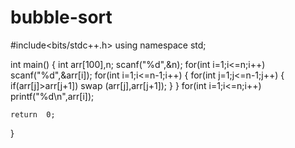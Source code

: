 # bubble-sort



#include<bits/stdc++.h>
using namespace std;

int main()
{
    int arr[100],n;
    scanf("%d",&n);
    for(int i=1;i<=n;i++)
        scanf("%d",&arr[i]);
    for(int i=1;i<=n-1;i++)
    {
        for(int j=1;j<=n-1;j++)
        {
            if(arr[j]>arr[j+1])
                swap (arr[j],arr[j+1]);
        }
    }
    for(int i=1;i<=n;i++)
        printf("%d\n",arr[i]);

    return  0;
}
